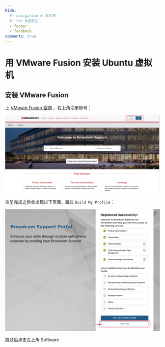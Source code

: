 ```yaml
---
hide:
  #- navigation # 显示右
  #- toc #显示左
  - footer
  - feedback
comments: true
---   
```


# 用 VMware Fusion 安装 Ubuntu 虚拟机

## 安装 VMware Fusion

上 [VMware Fusion 官网](https://customerconnect.vmware.com/en/evalcenter?p=fusion-player-personal-13) ，右上角注册账号：

![VMware Fusion Player](./Figs/Broadcom_Homepage.png)

注册完成之后会出现以下页面，跳过 `Build My Profile`：

![VMware Fusion Player](./Figs/register_success.png)

跳过后点击左上角 Software